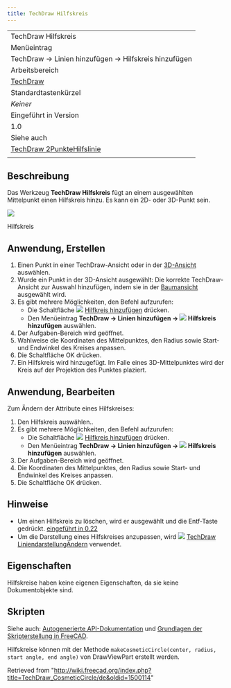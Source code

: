 ```yaml
---
title: TechDraw Hilfskreis
---
```


|                                                                                                |
| ---------------------------------------------------------------------------------------------- |
| TechDraw Hilfskreis                                                                            |
| Menüeintrag                                                                                    |
| TechDraw → Linien hinzufügen → Hilfskreis hinzufügen                                           |
| Arbeitsbereich                                                                                 |
| [TechDraw](/TechDraw_Workbench/de "TechDraw Workbench/de")                                     |
| Standardtastenkürzel                                                                           |
| _Keiner_                                                                                       |
| Eingeführt in Version                                                                          |
| 1.0                                                                                            |
| Siehe auch                                                                                     |
| [TechDraw 2PunkteHilfslinie](/TechDraw_2PointCosmeticLine/de "TechDraw 2PointCosmeticLine/de") |
|                                                                                                |

## Beschreibung

Das Werkzeug **TechDraw Hilfskreis** fügt an einem ausgewählten Mittelpunkt einen Hilfskreis hinzu. Es kann ein 2D- oder 3D-Punkt sein.

![](/images/CosmeticCircleSample.png)

Hilfskreis

## Anwendung, Erstellen

1. Einen Punkt in einer TechDraw-Ansicht oder in der [3D-Ansicht](/3D_view/de "3D view/de") auswählen.
2. Wurde ein Punkt in der 3D-Ansicht ausgewählt: Die korrekte TechDraw-Ansicht zur Auswahl hinzufügen, indem sie in der [Baumansicht](/Tree_view/de "Tree view/de") ausgewählt wird.
3. Es gibt mehrere Möglichkeiten, den Befehl aufzurufen:
   - Die Schaltfläche ![](/images/TechDraw_CosmeticCircle.svg) [Hilfkreis hinzufügen](/TechDraw_CosmeticCircle "TechDraw CosmeticCircle") drücken.
   - Den Menüeintrag **TechDraw → Linien hinzufügen → ![](/images/TechDraw_CosmeticCircle.svg) Hilfskreis hinzufügen** auswählen.
4. Der Aufgaben-Bereich wird geöffnet.
5. Wahlweise die Koordinaten des Mittelpunktes, den Radius sowie Start- und Endwinkel des Kreises anpassen.
6. Die Schaltfläche OK drücken.
7. Ein Hilfskreis wird hinzugefügt. Im Falle eines 3D-Mittelpunktes wird der Kreis auf der Projektion des Punktes plaziert.

## Anwendung, Bearbeiten

Zum Ändern der Attribute eines Hilfskreises:

1. Den Hilfskreis auswählen..
2. Es gibt mehrere Möglichkeiten, den Befehl aufzurufen:
   - Die Schaltfläche ![](/images/TechDraw_CosmeticCircle.svg) [Hilfkreis hinzufügen](/TechDraw_CosmeticCircle "TechDraw CosmeticCircle") drücken.
   - Den Menüeintrag **TechDraw → Linien hinzufügen → ![](/images/TechDraw_CosmeticCircle.svg) Hilfskreis hinzufügen** auswählen.
3. Der Aufgaben-Bereich wird geöffnet.
4. Die Koordinaten des Mittelpunktes, den Radius sowie Start- und Endwinkel des Kreises anpassen.
5. Die Schaltfläche OK drücken.

## Hinweise

- Um einen Hilfskreis zu löschen, wird er ausgewählt und die Entf-Taste gedrückt. [eingeführt in 0.22](/Release_notes_0.22/de "Release notes 0.22/de")
- Um die Darstellung eines Hilfskreises anzupassen, wird ![](/images/TechDraw_DecorateLine.svg) [TechDraw LiniendarstellungÄndern](/TechDraw_DecorateLine/de "TechDraw DecorateLine/de") verwendet.

## Eigenschaften

Hilfskreise haben keine eigenen Eigenschaften, da sie keine Dokumentobjekte sind.

## Skripten

Siehe auch: [Autogenerierte API-Dokumentation](https://freecad.github.io/SourceDoc/) und [Grundlagen der Skripterstellung in FreeCAD](/FreeCAD_Scripting_Basics/de "FreeCAD Scripting Basics/de").

Hilfskreise können mit der Methode `makeCosmeticCircle(center, radius, start angle, end angle)` von DrawViewPart erstellt werden.

Retrieved from "<http://wiki.freecad.org/index.php?title=TechDraw_CosmeticCircle/de&oldid=1500114>"
